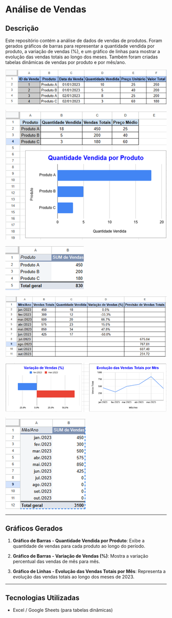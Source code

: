 # Análise de Vendas

## Descrição

Este repositório contém a análise de dados de vendas de produtos. Foram gerados gráficos de barras para representar a quantidade vendida por produto, a variação de vendas (%), e um gráfico de linhas para mostrar a evolução das vendas totais ao longo dos meses. Também foram criadas tabelas dinâmicas de vendas por produto e por mês/ano.  

![1](Captura%20de%20tela%202024-11-12%20020351.png)  

![2](Captura%20de%20tela%202024-11-12%20020421.png)  

![Tabela dinâmica 1](Captura%20de%20tela%202024-11-12%20020446.png)  

![4](Captura%20de%20tela%202024-11-12%20020523.png)  

![5](Captura%20de%20tela%202024-11-12%20020542.png)  

![Tabela dinâmica 2](Captura%20de%20tela%202024-11-12%20020600.png)

---

## Gráficos Gerados

1. **Gráfico de Barras - Quantidade Vendida por Produto**: Exibe a quantidade de vendas para cada produto ao longo do período.

2. **Gráfico de Barras - Variação de Vendas (%)**: Mostra a variação percentual das vendas de mês para mês.

3. **Gráfico de Linhas - Evolução das Vendas Totais por Mês**: Representa a evolução das vendas totais ao longo dos meses de 2023.

---

## Tecnologias Utilizadas

- Excel / Google Sheets (para tabelas dinâmicas)
